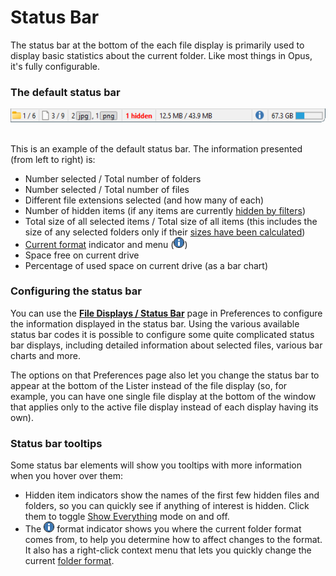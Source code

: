 # Status Bar

The status bar at the bottom of the each file display is primarily used to display basic statistics about the current folder. Like most things in Opus, it's fully configurable.

### The default status bar

![](/Manual/images/media/13/status_bar_1.png) 

This is an example of the default status bar. The information presented (from left to right) is:

- Number selected / Total number of folders
- Number selected / Total number of files
- Different file extensions selected (and how many of each)
- Number of hidden items (if any items are currently [hidden by filters](../searching_and_filtering/README.md))
- Total size of all selected items / Total size of all items (this includes the size of any selected folders only if their [sizes have been calculated](/Manual/basic_concepts/folder_sizes.md))
- [Current format](../folder_options/identifying_the_current_format.md) indicator and menu (![](/Manual/images/media/13/info.png))
- Space free on current drive
- Percentage of used space on current drive (as a bar chart)

### Configuring the status bar

You can use the **[File Displays / Status Bar](/Manual/preferences/preferences_categories/file_displays/status_bar.md)** page in Preferences to configure the information displayed in the status bar. Using the various available status bar codes it is possible to configure some quite complicated status bar displays, including detailed information about selected files, various bar charts and more.

The options on that Preferences page also let you change the status bar to appear at the bottom of the Lister instead of the file display (so, for example, you can have one single file display at the bottom of the window that applies only to the active file display instead of each display having its own).

### Status bar tooltips

Some status bar elements will show you tooltips with more information when you hover over them:

- Hidden item indicators show the names of the first few hidden files and folders, so you can quickly see if anything of interest is hidden. Click them to toggle [Show Everything](../searching_and_filtering/show_everything.md) mode on and off.
- The ![](/Manual/images/media/13/info.png) format indicator shows you where the current folder format comes from, to help you determine how to affect changes to the format. It also has a right-click context menu that lets you quickly change the current [folder format](../folder_options/README.md).

